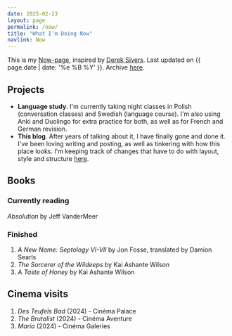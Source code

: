 ```yaml
---
date: 2025-02-23
layout: page
permalink: /now/
title: "What I'm Doing Now"
navlink: Now
---
```

This is my <a href="https://nownownow.com/about" target="_blank">Now-page</a>, inspired by <a href="https://sive.rs/" target="_blank">Derek Sivers</a>. Last updated on {{ page.date | date: '%e %B %Y' }}. Archive <a href="{{site.baseurl}}/then">here</a>.

## Projects

- **Language study**. I'm currently taking night classes in Polish (conversation classes) and Swedish (language course). I'm also using Anki and Duolingo for extra practice for both, as well as for French and German revision.
- **This blog**. After years of talking about it, I have finally gone and done it. I've been loving writing and posting, as well as tinkering with how this place looks. I'm keeping track of changes that have to do with layout, style and structure [here]({{site.baseurl}}/changelog).

## Books

### Currently reading
*Absolution* by Jeff VanderMeer

### Finished
1. *A New Name: Septology VI-VII* by Jon Fosse, translated by Damion Searls
2. _The Sorcerer of the Wildeeps_ by Kai Ashante Wilson
3. _A Taste of Honey_ by Kai Ashante Wilson  

## Cinema visits
1. _Des Teufels Bad_ (2024) - Cinéma Palace
2. _The Brutalist_ (2024) - Cinéma Aventure
3. _Maria_ (2024) - Cinéma Galeries

